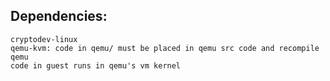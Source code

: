 ## Dependencies:
    cryptodev-linux
    qemu-kvm: code in qemu/ must be placed in qemu src code and recompile qemu
    code in guest runs in qemu's vm kernel
